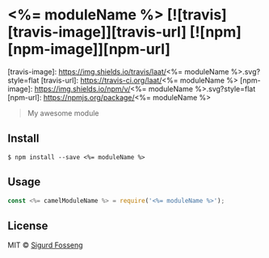 # <%= moduleName %> [![travis][travis-image]][travis-url] [![npm][npm-image]][npm-url]
[travis-image]: https://img.shields.io/travis/laat/<%= moduleName %>.svg?style=flat
[travis-url]: https://travis-ci.org/laat/<%= moduleName %>
[npm-image]: https://img.shields.io/npm/v/<%= moduleName %>.svg?style=flat
[npm-url]: https://npmjs.org/package/<%= moduleName %>

> My awesome module

## Install

```
$ npm install --save <%= moduleName %>
```

## Usage

```js
const <%= camelModuleName %> = require('<%= moduleName %>');
```

## License

MIT © [Sigurd Fosseng](https://github.com/laat)
